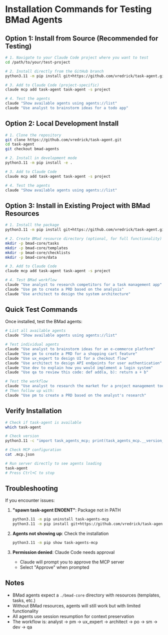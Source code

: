 # Installation Commands for Testing BMad Agents

## Option 1: Install from Source (Recommended for Testing)

```bash
# 1. Navigate to your Claude Code project where you want to test
cd /path/to/your/test-project

# 2. Install directly from the GitHub branch
python3.11 -m pip install git+https://github.com/vredrick/task-agent.git@bmad-agents

# 3. Add to Claude Code (project-specific)
claude mcp add task-agent task-agent -s project

# 4. Test the agents
claude "Show available agents using agents://list"
claude "Use analyst to brainstorm ideas for a todo app"
```

## Option 2: Local Development Install

```bash
# 1. Clone the repository
git clone https://github.com/vredrick/task-agent.git
cd task-agent
git checkout bmad-agents

# 2. Install in development mode
python3.11 -m pip install -e .

# 3. Add to Claude Code
claude mcp add task-agent task-agent -s project

# 4. Test the agents
claude "Show available agents using agents://list"
```

## Option 3: Install in Existing Project with BMad Resources

```bash
# 1. Install the package
python3.11 -m pip install git+https://github.com/vredrick/task-agent.git@bmad-agents

# 2. Create BMad resource directory (optional, for full functionality)
mkdir -p bmad-core/tasks
mkdir -p bmad-core/templates
mkdir -p bmad-core/checklists
mkdir -p bmad-core/data

# 3. Add to Claude Code
claude mcp add task-agent task-agent -s project

# 4. Test BMad workflow
claude "Use analyst to research competitors for a task management app"
claude "Use pm to create a PRD based on the analysis"
claude "Use architect to design the system architecture"
```

## Quick Test Commands

Once installed, test the BMad agents:

```bash
# List all available agents
claude "Show available agents using agents://list"

# Test individual agents
claude "Use analyst to brainstorm ideas for an e-commerce platform"
claude "Use pm to create a PRD for a shopping cart feature"
claude "Use ux_expert to design UI for a checkout flow"
claude "Use architect to design API endpoints for user authentication"
claude "Use dev to explain how you would implement a login system"
claude "Use qa to review this code: def add(a, b): return a + b"

# Test the workflow
claude "Use analyst to research the market for a project management tool"
# Then follow up with:
claude "Use pm to create a PRD based on the analyst's research"
```

## Verify Installation

```bash
# Check if task-agent is available
which task-agent

# Check version
python3.11 -c "import task_agents_mcp; print(task_agents_mcp.__version__)"

# Check MCP configuration
cat .mcp.json

# Run server directly to see agents loading
task-agent
# Press Ctrl+C to stop
```

## Troubleshooting

If you encounter issues:

1. **"spawn task-agent ENOENT"**: Package not in PATH
   ```bash
   python3.11 -m pip uninstall task-agents-mcp
   python3.11 -m pip install git+https://github.com/vredrick/task-agent.git@bmad-agents
   ```

2. **Agents not showing up**: Check the installation
   ```bash
   python3.11 -m pip show task-agents-mcp
   ```

3. **Permission denied**: Claude Code needs approval
   - Claude will prompt you to approve the MCP server
   - Select "Approve" when prompted

## Notes

- BMad agents expect a `./bmad-core` directory with resources (templates, tasks, etc.)
- Without BMad resources, agents will still work but with limited functionality
- All agents use session resumption for context preservation
- The workflow is: analyst → pm → ux_expert → architect → po → sm → dev → qa